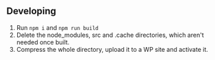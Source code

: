 ## Developing

1. Run `npm i` and `npm run build`
2. Delete the node_modules, src and .cache directories, which aren't needed once built.
3. Compress the whole directory, upload it to a WP site and activate it.
